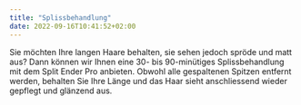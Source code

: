 ```yaml
---
title: "Splissbehandlung"
date: 2022-09-16T10:41:52+02:00
---
```


Sie möchten Ihre langen Haare behalten, sie sehen jedoch spröde und matt aus?
Dann können wir Ihnen eine 30- bis 90-minütiges Splissbehandlung mit dem Split Ender Pro anbieten. Obwohl alle gespaltenen Spitzen entfernt werden, behalten Sie Ihre Länge und das Haar sieht anschliessend wieder gepflegt und glänzend aus.